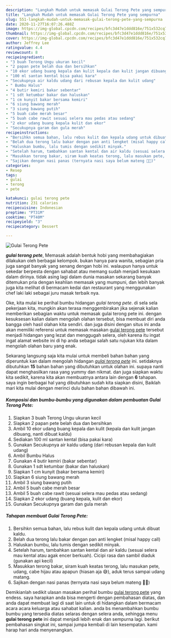 ```yaml
---
description: "Langkah Mudah untuk memasak Gulai Terong Pete yang sempurna"
title: "Langkah Mudah untuk memasak Gulai Terong Pete yang sempurna"
slug: 551-langkah-mudah-untuk-memasak-gulai-terong-pete-yang-sempurna
date: 2020-11-27T16:07:26.488Z
image: https://img-global.cpcdn.com/recipes/bfc3d47e1ddd816e/751x532cq70/gulai-terong-pete-foto-resep-utama.jpg
thumbnail: https://img-global.cpcdn.com/recipes/bfc3d47e1ddd816e/751x532cq70/gulai-terong-pete-foto-resep-utama.jpg
cover: https://img-global.cpcdn.com/recipes/bfc3d47e1ddd816e/751x532cq70/gulai-terong-pete-foto-resep-utama.jpg
author: Jeffrey Lee
ratingvalue: 4.4
reviewcount: 8
recipeingredient:
- "3 buah Terong Ungu ukuran kecil"
- "2 papan pete belah dua dan bersihkan"
- "10 ekor udang buang kepala dan kulit kepala dan kulit jangan dibuang nanti dibuat kaldu"
- "100 ml santan kental bisa pakai kara"
- "Secukupnya air kaldu udang dari rebusan kepala dan kulit udang"
- " Bumbu Halus"
- "4 butir kemiri bakar sebentar"
- "1 sdt ketumbar bakar dan haluskan"
- "1 cm kunyit bakar bersama kemiri"
- "6 siung bawang merah"
- "3 siung bawang putih"
- "5 buah cabe merah besar"
- "5 buah cabe rawit sesuai selera mau pedas atau sedang"
- "2 ekor udang buang kepala kulit dan ekor"
- "Secukupnya garam dan gula merah"
recipeinstructions:
- "Bersihkn semua bahan, lalu rebus kulit dan kepala udang untuk dibuat kaldu."
- "Belah dua terong lalu bakar dengan pan anti lengket (misal happy call)"
- "Haluskan bumbu, lalu tumis dengan sedikit minyak."
- "Setelah harum, tambahkan santan kental dan air kaldu (sesuai selera mau kental atau agak encer berkuah). Cicipi rasa dan sambil diaduk (gunakan api kecil)"
- "Masukkan terong bakar, siram kuah keatas terong, lalu masukan pete, udang, cabe hijau atau apapun (hiasan aja 😅), aduk terus sampai udang matang."
- "Sajikan dengan nasi panas (ternyata nasi saya belum mateng 🤣🤣)"
categories:
- Resep
tags:
- gulai
- terong
- pete

katakunci: gulai terong pete 
nutrition: 231 calories
recipecuisine: Indonesian
preptime: "PT31M"
cooktime: "PT40M"
recipeyield: "3"
recipecategory: Dessert

---
```



![Gulai Terong Pete](https://img-global.cpcdn.com/recipes/bfc3d47e1ddd816e/751x532cq70/gulai-terong-pete-foto-resep-utama.jpg)

<b><i>gulai terong pete</i></b>, Memasak adalah bentuk hobi yang membahagiakan dilakukan oleh berbagai kelompok. bukan hanya para wanita, sebagian pria juga sangat banyak yang senang dengan hobi ini. walaupun hanya untuk sekedar berpesta dengan sahabat atau memang sudah menjadi kesukaan dalam dirinya. tidak asing lagi dalam dunia masakan sekarang banyak ditemukan pria dengan keahlian memasak yang mumpuni, dan lebih banyak juga kita melihat di bermacam kedai dan restaurant yang menggunakan chef laki laki sebagai juru masak terbaik nya.

Oke, kita mulai ke perihal bumbu hidangan <i>gulai terong pete</i>. di sela sela pekerjaan kita, mungkin akan terasa menggembirakan jika sejenak kalian memberikan sebagian waktu untuk memasak gulai terong pete ini. dengan kesuksesan kalian dalam mengolah olahan tersebut, bisa membuat diri anda bangga oleh hasil olahan kita sendiri. dan juga disini dengan situs ini anda akan memiliki referensi untuk memasak masakan <u>gulai terong pete</u> tersebut menjadi hidangan yang lezat dan menggugah selera, oleh karena itu ingat ingat alamat website ini di hp anda sebagai salah satu rujukan kita dalam mengolah olahan baru yang enak.




Sekarang langsung saja kita mulai untuk membeli bahan bahan yang diperuntuk kan dalam mengolah hidangan <u><i>gulai terong pete</i></u> ini. setidaknya dibutuhkan <b>15</b> bahan bahan yang dibutuhkan untuk olahan ini. supaya nanti dapat menghasilkan rasa yang yummy dan nikmat. dan juga siapkan waktu kita sedikit, karena kita akan membuatnya antara lain dengan <b>6</b> tahapan. saya ingin berbagai hal yang dibutuhkan sudah kita siapkan disini, Baiklah mari kita mulai dengan merinci dulu bahan bahan dibawah ini.

<!--inarticleads1-->

##### Komposisi dan bumbu-bumbu yang digunakan dalam pembuatan Gulai Terong Pete:

1. Siapkan 3 buah Terong Ungu ukuran kecil
1. Siapkan 2 papan pete belah dua dan bersihkan
1. Ambil 10 ekor udang buang kepala dan kulit (kepala dan kulit jangan dibuang, nanti dibuat kaldu)
1. Sediakan 100 ml santan kental (bisa pakai kara)
1. Gunakan Secukupnya air kaldu udang (dari rebusan kepala dan kulit udang)
1. Ambil  Bumbu Halus
1. Gunakan 4 butir kemiri (bakar sebentar)
1. Gunakan 1 sdt ketumbar (bakar dan haluskan)
1. Siapkan 1 cm kunyit (bakar bersama kemiri)
1. Siapkan 6 siung bawang merah
1. Ambil 3 siung bawang putih
1. Ambil 5 buah cabe merah besar
1. Ambil 5 buah cabe rawit (sesuai selera mau pedas atau sedang)
1. Siapkan 2 ekor udang (buang kepala, kulit dan ekor)
1. Gunakan Secukupnya garam dan gula merah




<!--inarticleads2-->

##### Tahapan membuat Gulai Terong Pete:

1. Bersihkn semua bahan, lalu rebus kulit dan kepala udang untuk dibuat kaldu.
1. Belah dua terong lalu bakar dengan pan anti lengket (misal happy call)
1. Haluskan bumbu, lalu tumis dengan sedikit minyak.
1. Setelah harum, tambahkan santan kental dan air kaldu (sesuai selera mau kental atau agak encer berkuah). Cicipi rasa dan sambil diaduk (gunakan api kecil)
1. Masukkan terong bakar, siram kuah keatas terong, lalu masukan pete, udang, cabe hijau atau apapun (hiasan aja 😅), aduk terus sampai udang matang.
1. Sajikan dengan nasi panas (ternyata nasi saya belum mateng 🤣🤣)




Demikianlah sedikit ulasan masakan perihal bumbu <u>gulai terong pete</u> yang endess. saya harapkan anda bisa mengerti dengan pembahasan diatas, dan anda dapat membuat lagi di saat lain untuk di hidangkan dalam bermacam acara acara keluarga atau sahabat kalian. anda bs menambahkan bumbu bumbu yang tersedia diatas selaras dengan selera anda, sehingga menu <b>gulai terong pete</b> ini dapat menjadi lebih enak dan sempurna lagi. berikut pembahasan singkat ini, sampai jumpa kembali di lain kesempatan. kami harap hari anda menyenangkan.
